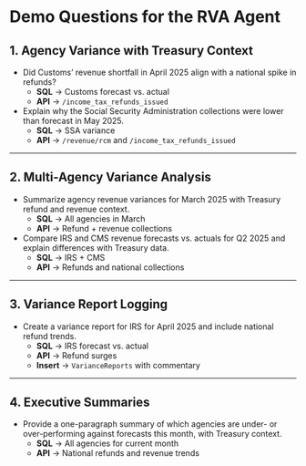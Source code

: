 # Demo Questions for the RVA Agent

## 1. Agency Variance with Treasury Context

- Did Customs’ revenue shortfall in April 2025 align with a national spike in refunds?
  - **SQL** → Customs forecast vs. actual
  - **API** → `/income_tax_refunds_issued`
- Explain why the Social Security Administration collections were lower than forecast in May 2025.
  - **SQL** → SSA variance
  - **API** → `/revenue/rcm` and `/income_tax_refunds_issued`

------

## 2. Multi-Agency Variance Analysis

- Summarize agency revenue variances for March 2025 with Treasury refund and revenue context.
  - **SQL** → All agencies in March
  - **API** → Refund + revenue collections
- Compare IRS and CMS revenue forecasts vs. actuals for Q2 2025 and explain differences with Treasury data.
  - **SQL** → IRS + CMS
  - **API** → Refunds and national collections

------

## 3. Variance Report Logging

- Create a variance report for IRS for April 2025 and include national refund trends.
  - **SQL** → IRS forecast vs. actual
  - **API** → Refund surges
  - **Insert** → `VarianceReports` with commentary

------

## 4. Executive Summaries

- Provide a one-paragraph summary of which agencies are under- or over-performing against forecasts this month, with Treasury context.
  - **SQL** → All agencies for current month
  - **API** → National refunds and revenue trends